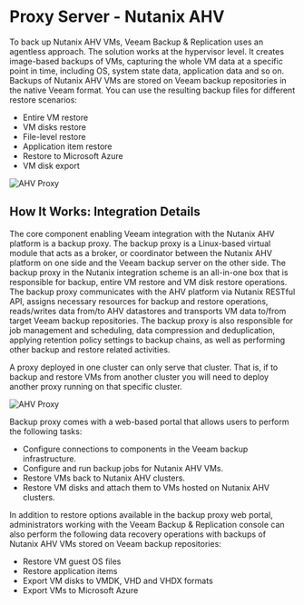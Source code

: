 # Proxy Server - Nutanix AHV

To back up Nutanix AHV VMs, Veeam Backup & Replication uses an agentless approach. The solution works at the hypervisor level. It creates image-based backups of VMs, capturing the whole VM data at a specific point in time, including OS, system state data, application data and so on. Backups of Nutanix AHV VMs are stored on Veeam backup repositories in the native Veeam format. You can use the resulting backup files for different restore scenarios:

- Entire VM restore
- VM disks restore
- File-level restore
- Application item restore
- Restore to Microsoft Azure
- VM disk export

![AHV Proxy](./ahv_proxy1.png)

## How It Works: Integration Details
The core component enabling Veeam integration with the Nutanix AHV platform is a backup proxy. The backup proxy is a Linux-based virtual module that acts as a broker, or coordinator between the Nutanix AHV platform on one side and the Veeam backup server on the other side.
The backup proxy in the Nutanix integration scheme is an all-in-one box that is responsible for backup, entire VM restore and VM disk restore operations. The backup proxy communicates with the AHV platform via Nutanix RESTful API, assigns necessary resources for backup and restore operations, reads/writes data from/to AHV datastores and transports VM data to/from target Veeam backup repositories. The backup proxy is also responsible for job management and scheduling, data compression and deduplication, applying retention policy settings to backup chains, as well as performing other backup and restore related activities.

A proxy deployed in one cluster can only serve that cluster. That is, if to backup and restore VMs from another cluster you will need to deploy another proxy running on that specific cluster.

![AHV Proxy](./ahv_proxy2.png)

Backup proxy comes with a web-based portal that allows users to perform the following tasks:
- Configure connections to components in the Veeam backup infrastructure.
- Configure and run backup jobs for Nutanix AHV VMs.
- Restore VMs back to Nutanix AHV clusters.
- Restore VM disks and attach them to VMs hosted on Nutanix AHV clusters.

In addition to restore options available in the backup proxy web portal, administrators working with the Veeam Backup & Replication console can also perform the following data recovery operations with backups of Nutanix AHV VMs stored on Veeam backup repositories:
- Restore VM guest OS files
- Restore application items
- Export VM disks to VMDK, VHD and VHDX formats
- Export VMs to Microsoft Azure
